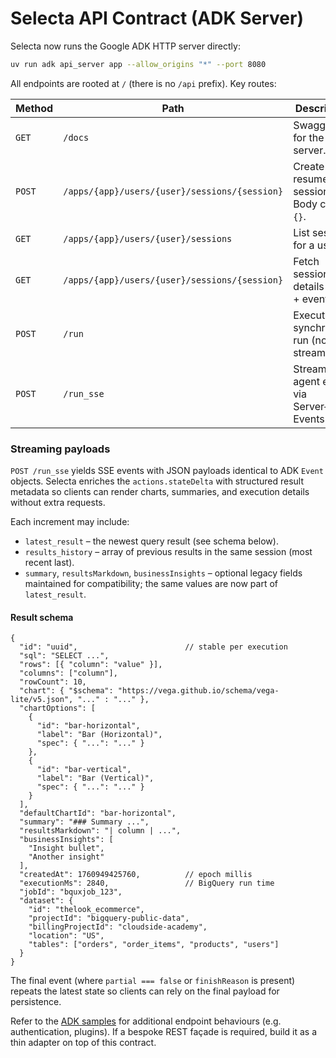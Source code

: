 # Selecta API Contract (ADK Server)

Selecta now runs the Google ADK HTTP server directly:

```bash
uv run adk api_server app --allow_origins "*" --port 8080
```

All endpoints are rooted at `/` (there is no `/api` prefix). Key routes:

| Method | Path | Description |
| --- | --- | --- |
| `GET` | `/docs` | Swagger UI for the ADK server. |
| `POST` | `/apps/{app}/users/{user}/sessions/{session}` | Create or resume a session. Body can be `{}`. |
| `GET` | `/apps/{app}/users/{user}/sessions` | List sessions for a user. |
| `GET` | `/apps/{app}/users/{user}/sessions/{session}` | Fetch session details (state + events). |
| `POST` | `/run` | Execute a synchronous run (non-streaming). |
| `POST` | `/run_sse` | Stream agent events via Server‑Sent Events. |

### Streaming payloads

`POST /run_sse` yields SSE events with JSON payloads identical to ADK `Event` objects. Selecta enriches the `actions.stateDelta` with structured result metadata so clients can render charts, summaries, and execution details without extra requests.

Each increment may include:

- `latest_result` – the newest query result (see schema below).
- `results_history` – array of previous results in the same session (most recent last).
- `summary`, `resultsMarkdown`, `businessInsights` – optional legacy fields maintained for compatibility; the same values are now part of `latest_result`.

#### Result schema

```jsonc
{
  "id": "uuid",                        // stable per execution
  "sql": "SELECT ...",
  "rows": [{ "column": "value" }],
  "columns": ["column"],
  "rowCount": 10,
  "chart": { "$schema": "https://vega.github.io/schema/vega-lite/v5.json", "..." : "..." },
  "chartOptions": [
    {
      "id": "bar-horizontal",
      "label": "Bar (Horizontal)",
      "spec": { "...": "..." }
    },
    {
      "id": "bar-vertical",
      "label": "Bar (Vertical)",
      "spec": { "...": "..." }
    }
  ],
  "defaultChartId": "bar-horizontal",
  "summary": "### Summary ...",
  "resultsMarkdown": "| column | ...",
  "businessInsights": [
    "Insight bullet",
    "Another insight"
  ],
  "createdAt": 1760949425760,          // epoch millis
  "executionMs": 2840,                 // BigQuery run time
  "jobId": "bquxjob_123",
  "dataset": {
    "id": "thelook_ecommerce",
    "projectId": "bigquery-public-data",
    "billingProjectId": "cloudside-academy",
    "location": "US",
    "tables": ["orders", "order_items", "products", "users"]
  }
}
```

The final event (where `partial === false` or `finishReason` is present) repeats the latest state so clients can rely on the final payload for persistence.

Refer to the [ADK samples](https://github.com/google/adk-samples/tree/main/python/agents) for additional endpoint behaviours (e.g. authentication, plugins). If a bespoke REST façade is required, build it as a thin adapter on top of this contract.
